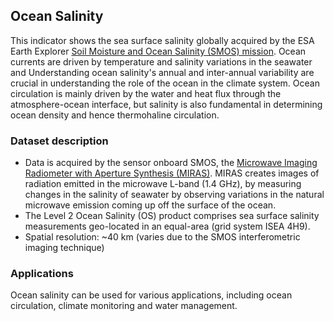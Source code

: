 ## Ocean Salinity

This indicator shows the sea surface salinity globally acquired by the ESA Earth Explorer [Soil Moisture and Ocean Salinity (SMOS) mission](https://earth.esa.int/eogateway/missions/smos/description). Ocean currents are driven by temperature and salinity variations in the seawater and Understanding ocean salinity's annual and inter-annual variability are crucial in understanding the role of the ocean in the climate system. Ocean circulation is mainly driven by the water and heat flux through the atmosphere-ocean interface, but salinity is also fundamental in determining ocean density and hence thermohaline circulation. 

### Dataset description
-  Data is acquired by the sensor onboard SMOS, the [Microwave Imaging Radiometer with Aperture Synthesis (MIRAS)](https://earth.esa.int/eogateway/instruments/miras). MIRAS creates images of radiation emitted in the microwave L-band (1.4 GHz), by measuring changes in the salinity of seawater by observing variations in the natural microwave emission coming up off the surface of the ocean.
-  The Level 2 Ocean Salinity (OS) product comprises sea surface salinity measurements geo-located in an equal-area (grid system ISEA 4H9).
-  Spatial resolution: ~40 km (varies due to the SMOS interferometric imaging technique)

### Applications
Ocean salinity can be used for various applications, including ocean circulation, climate monitoring and water management.
